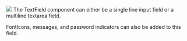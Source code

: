 ![](https://media.giphy.com/media/cQmew5c0kURxK/giphy.gif)
The TextField component can either be a single line input field or a multiline textarea field.

FontIcons, messages, and password indicators can also be added to this field.